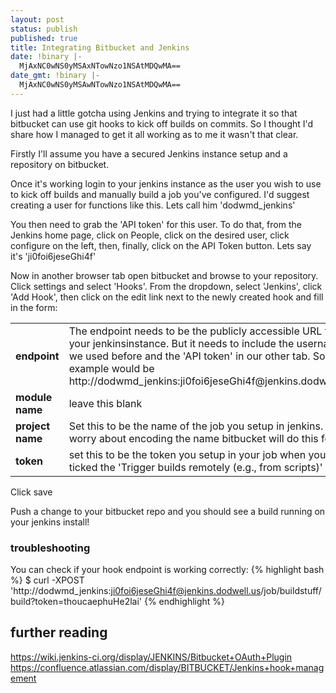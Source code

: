 ```yaml
---
layout: post
status: publish
published: true
title: Integrating Bitbucket and Jenkins
date: !binary |-
  MjAxNC0wNS0yMSAxNTowNzo1NSAtMDQwMA==
date_gmt: !binary |-
  MjAxNC0wNS0yMSAwNTowNzo1NSAtMDQwMA==
---
```

I just had a little gotcha using Jenkins and trying to integrate it so that bitbucket can use git hooks to kick off builds on commits. So I thought I'd share how I managed to get it all working as to me it wasn't that clear.

Firstly I'll assume you have a secured Jenkins instance setup and a repository on bitbucket.

Once it's working login to your jenkins instance as the user you wish to use to kick off builds and manually build a job you've configured. I'd suggest creating a user for functions like this. Lets call him 'dodwmd_jenkins'

You then need to grab the 'API token' for this user. To do that, from the Jenkins home page, click on People, click on the desired user, click configure on the left, then, finally, click on the API Token button. Lets say it's 'ji0foi6jeseGhi4f'

Now in another browser tab open bitbucket and browse to your repository. Click settings and select 'Hooks'. From the dropdown, select 'Jenkins', click 'Add Hook', then click on the edit link next to the newly created hook and fill in the form:

<table>
<tbody>
<tr>
<td><strong>endpoint</strong></td>
<td>The endpoint needs to be the publicly accessible URL to your jenkinsinstance. But it needs to include the username we used before and the 'API token' in our other tab. So an example would be http://dodwmd_jenkins:ji0foi6jeseGhi4f@jenkins.dodwell.us/</td>
</tr>
<tr>
<td><strong>module name</strong></td>
<td>leave this blank</td>
</tr>
<tr>
<td><strong>project name</strong></td>
<td>Set this to be the name of the job you setup in jenkins. Don't worry about encoding the name bitbucket will do this for us.</td>
</tr>
<tr>
<td><strong>token</strong></td>
<td>set this to be the token you setup in your job when you ticked the 'Trigger builds remotely (e.g., from scripts)' box</td>
</tr>
</tbody>
</table>

Click save

Push a change to your bitbucket repo and you should see a build running on your jenkins install!


### troubleshooting

You can check if your hook endpoint is working correctly:
{% highlight bash %}
$ curl -XPOST 'http://dodwmd_jenkins:ji0foi6jeseGhi4f@jenkins.dodwell.us/job/buildstuff/build?token=thoucaephuHe2lai'
{% endhighlight %}

 
## further reading
<a href="https://wiki.jenkins-ci.org/display/JENKINS/Bitbucket+OAuth+Plugin">https://wiki.jenkins-ci.org/display/JENKINS/Bitbucket+OAuth+Plugin</a>
<a href="https://confluence.atlassian.com/display/BITBUCKET/Jenkins+hook+management">https://confluence.atlassian.com/display/BITBUCKET/Jenkins+hook+management</a>
